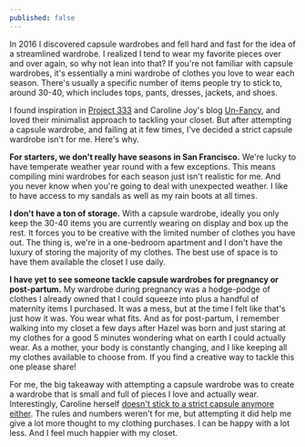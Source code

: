 ```yaml
---
published: false
---
```


In 2016 I discovered capsule wardrobes and fell hard and fast for the idea of a streamlined wardrobe. I realized I tend to wear my favorite pieces over and over again, so why not lean into that? If you're not familiar with capsule wardrobes, it's essentially a mini wardrobe of clothes you love to wear each season. There's usually a specific number of items people try to stick to, around 30-40, which includes tops, pants, dresses, jackets, and shoes. 

I found inspiration in [Project 333](https://bemorewithless.com/project-333/) and Caroline Joy's blog [Un-Fancy](http://www.un-fancy.com), and loved their minimalist approach to tackling your closet. But after attempting a capsule wardrobe, and failing at it few times, I've decided a strict capsule wardrobe isn't for me. Here's why. 

**For starters, we don't really have seasons in San Francisco.** We're lucky to have temperate weather year round with a few exceptions. This means compiling mini wardrobes for each season just isn't realistic for me. And you never know when you're going to deal with unexpected weather. I like to have access to my sandals as well as my rain boots at all times.  

**I don't have a ton of storage.** With a capsule wardrobe, ideally you only keep the 30-40 items you are currently wearing on display and box up the rest. It forces you to be creative with the limited number of clothes you have out. The thing is, we're in a one-bedroom apartment and I don't have the luxury of storing the majority of my clothes. The best use of space is to have them available the closet I use daily.

**I have yet to see someone tackle capsule wardrobes for pregnancy or post-partum.** My wardrobe during pregnancy was a hodge-podge of clothes I already owned that I could squeeze into plus a handful of maternity items I purchased. It was a mess, but at the time I felt like that's just how it was. You wear what fits. And as for post-partum, I remember walking into my closet a few days after Hazel was born and just staring at my clothes for a good 5 minutes wondering what on earth I could actually wear. As a mother, your body is constantly changing, and I like keeping all my clothes available to choose from. If you find a creative way to tackle this one please share!

For me, the big takeaway with attempting a capsule wardrobe was to create a wardrobe that is small and full of pieces I love and actually wear. Interestingly, Caroline herself [doesn't stick to a strict capsule anymore either](http://www.un-fancy.com/about/). The rules and numbers weren't for me, but attempting it did help me give a lot more thought to my clothing purchases.  I can be happy with a lot less. And I feel much happier with my closet. 
